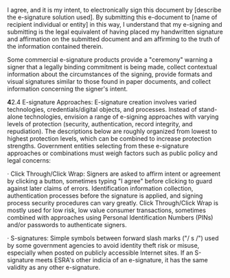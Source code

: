 I agree, and it is my intent, to electronically sign this document by [describe the e-signature solution used]. By submitting this e-document to [name of recipient individual or entity] in this way, I understand that my e-signing and submitting is the legal equivalent of having placed my handwritten signature and affirmation on the submitted document and am affirming to the truth of the information contained therein.

Some commercial e-signature products provide a "ceremony" warning a signer that a legally binding commitment is being made, collect contextual information about the circumstances of the signing, provide formats and visual signatures similar to those found in paper documents, and collect information concerning the signer's intent.

**4**2.4 E-signature Approaches: E-signature creation involves varied technologies, credentials/digital objects, and processes. Instead of stand-alone technologies, envision a range of e-signing approaches with varying levels of protection (security, authentication, record integrity, and repudiation). The descriptions below are roughly organized from lowest to highest protection levels, which can be combined to increase protection strengths. Government entities selecting from these e-signature approaches or combinations must weigh factors such as public policy and legal concerns:

· Click Through/Click Wrap: Signers are asked to affirm intent or agreement by clicking a button, sometimes typing "I agree" before clicking to guard against later claims of errors. Identification information collection, authentication processes before the signature is applied, and signing process security procedures can vary greatly. Click Through/Click Wrap is mostly used for low risk, low value consumer transactions, sometimes combined with approaches using Personal Identification Numbers (PINs) and/or passwords to authenticate signers.

· S-signatures: Simple symbols between forward slash marks ("/ s /") used by some government agencies to avoid identity theft risk or misuse, especially when posted on publicly accessible Internet sites. If an S-signature meets ESRA's other indicia of an e-signature, it has the same validity as any other e-signature.